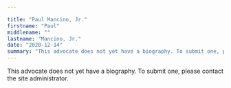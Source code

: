 ```yaml
---

title: "Paul Mancino, Jr."
firstname: "Paul"
middlename: ""
lastname: "Mancino, Jr."
date: "2020-12-14"
summary: "This advocate does not yet have a biography. To submit one, please contact the site administrator."
---
```

This advocate does not yet have a biography. To submit one, please contact the site administrator.

